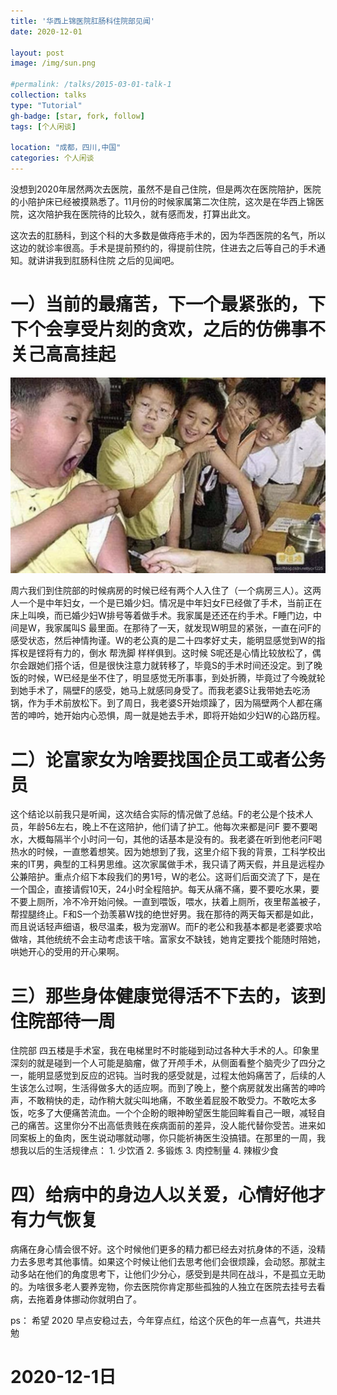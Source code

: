 ```yaml
---
title: '华西上锦医院肛肠科住院部见闻'
date: 2020-12-01

layout: post
image: /img/sun.png

#permalink: /talks/2015-03-01-talk-1
collection: talks
type: "Tutorial"
gh-badge: [star, fork, follow]
tags: [个人闲谈]

location: "成都，四川,中国"
categories: 个人闲谈
---
```


没想到2020年居然两次去医院，虽然不是自己住院，但是两次在医院陪护，医院的小陪护床已经被摸熟悉了。11月份的时候家属第二次住院，这次是在华西上锦医院，这次陪护我在医院待的比较久，就有感而发，打算出此文。

这次去的肛肠科，到这个科的大多数是做痔疮手术的，因为华西医院的名气，所以这边的就诊率很高。手术是提前预约的，得提前住院，住进去之后等自己的手术通知。就讲讲我到肛肠科住院  之后的见闻吧。
 
# 一）当前的最痛苦，下一个最紧张的，下下个会享受片刻的贪欢，之后的仿佛事不关己高高挂起

![事不关己](img/blog/sbgj.png)

周六我们到住院部的时候病房的时候已经有两个人入住了（一个病房三人）。这两人一个是中年妇女，一个是已婚少妇。情况是中年妇女F已经做了手术，当前正在床上叫唤，而已婚少妇W排号等着做手术。我家属是还还在约手术。F睡门边，中间是W，我家属叫S 最里面。在那待了一天，就发现W明显的紧张，一直在问F的感受状态，然后神情拘谨。W的老公真的是二十四孝好丈夫，能明显感觉到W的指挥权是铿将有力的，倒水 帮洗脚 样样俱到。这时候 S呢还是心情比较放松了，偶尔会跟她们搭个话，但是很快注意力就转移了，毕竟S的手术时间还没定。到了晚饭的时候，W已经是坐不住了，明显感觉无所事事，到处折腾，毕竟过了今晚就轮到她手术了，隔壁F的感受，她马上就感同身受了。而我老婆S让我带她去吃汤锅，作为手术前放松下。到了周日，我老婆S开始烦躁了，因为隔壁两个人都在痛苦的呻吟，她开始内心恐惧，周一就是她去手术，即将开始如少妇W的心路历程。

# 二）论富家女为啥要找国企员工或者公务员

这个结论以前我只是听闻，这次结合实际的情况做了总结。F的老公是个技术人员，年龄56左右，晚上不在这陪护，他们请了护工。他每次来都是问F 要不要喝水，大概每隔半个小时问一句，其他的话基本是没有的。我老婆在听到他老问F喝热水的时候，一直憋着想笑。因为她想到了我，这里介绍下我的背景，工科学校出来的IT男，典型的工科男思维。这次家属做手术，我只请了两天假，并且是远程办公兼陪护。重点介绍下本段我们的男1号，W的老公。这哥们后面交流了下，是在一个国企，直接请假10天，24小时全程陪护。每天从痛不痛，要不要吃水果，要不要上厕所，冷不冷开始问候。一直到喂饭，喂水，扶着上厕所，夜里帮盖被子，帮捏腿终止。F和S一个劲羡慕W找的绝世好男。我在那待的两天每天都是如此，而且说话轻声细语，极尽温柔，极为宠溺W。而F的老公和我基本都是老婆要求哈做啥，其他统统不会主动考虑该干啥。富家女不缺钱，她肯定要找个能随时陪她，哄她开心的受用的开心果啊。

# 三）那些身体健康觉得活不下去的，该到住院部待一周

 住院部 四五楼是手术室，我在电梯里时不时能碰到动过各种大手术的人。印象里深刻的就是碰到一个人可能是脑瘤，做了开颅手术，从侧面看整个脑壳少了四分之一，能明显感觉到反应的迟钝。当时我的感受就是，过程太他妈痛苦了，后续的人生该怎么过啊，生活得做多大的适应啊。而到了晚上，整个病房就发出痛苦的呻吟声，不敢稍快的走，动作稍大就尖叫地痛，不敢坐着屁股不敢受力。不敢吃太多饭，吃多了大便痛苦流血。一个个企盼的眼神盼望医生能回眸看自己一眼，减轻自己的痛苦。这里你分不出高低贵贱在疾病面前的差异，没人能代替你受苦。进来如同案板上的鱼肉，医生说动哪就动哪，你只能祈祷医生没搞错。在那里的一周，我想我以后的生活规律点： 1. 少饮酒  2. 多锻炼  3. 肉控制量 4. 辣椒少食

# 四）给病中的身边人以关爱，心情好他才有力气恢复

病痛在身心情会很不好。这个时候他们更多的精力都已经去对抗身体的不适，没精力去多思考其他事情。如果这个时候让他们去思考他们会很烦躁，会动怒。那就主动多站在他们的角度思考下，让他们少分心，感受到是共同在战斗，不是孤立无助的。为啥很多老人要养宠物，你去医院你肯定那些孤独的人独立在医院去挂号去看病，去拖着身体挪动你就明白了。

ps： 希望 2020 早点安稳过去，今年穿点红，给这个灰色的年一点喜气，共进共勉  

# 2020-12-1日
